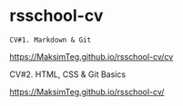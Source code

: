 # rsschool-cv


	CV#1. Markdown & Git
  
  https://MaksimTeg.github.io/rsschool-cv/cv
  
  

  CV#2. HTML, CSS & Git Basics
  
  https://MaksimTeg.github.io/rsschool-cv/

